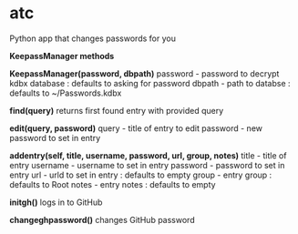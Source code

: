 # atc
Python app that changes passwords for you

**KeepassManager methods**

**KeepassManager(password, dbpath)**
password - password to decrypt kdbx database : defaults to asking for password
dbpath - path to databse : defaults to ~/Passwords.kdbx


**find(query)**
returns first found entry with provided query


**edit(query, password)**
query - title of entry to edit
password - new password to set in entry


**addentry(self, title, username, password, url,  group, notes)**
title - title of entry
username - username to set in entry
password - password to set in entry
url - urld to set in entry : defaults to empty
group - entry group : defaults to Root
notes - entry notes : defaults to empty


**initgh()**
logs in to GitHub


**changeghpassword()**
changes GitHub password
